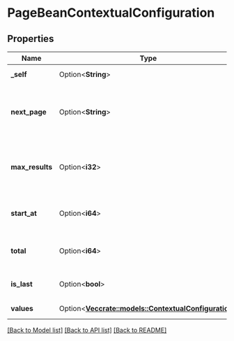 # PageBeanContextualConfiguration

## Properties

Name | Type | Description | Notes
------------ | ------------- | ------------- | -------------
**_self** | Option<**String**> | The URL of the page. | [optional][readonly]
**next_page** | Option<**String**> | If there is another page of results, the URL of the next page. | [optional][readonly]
**max_results** | Option<**i32**> | The maximum number of items that could be returned. | [optional][readonly]
**start_at** | Option<**i64**> | The index of the first item returned. | [optional][readonly]
**total** | Option<**i64**> | The number of items returned. | [optional][readonly]
**is_last** | Option<**bool**> | Whether this is the last page. | [optional][readonly]
**values** | Option<[**Vec<crate::models::ContextualConfiguration>**](ContextualConfiguration.md)> | The list of items. | [optional][readonly]

[[Back to Model list]](../README.md#documentation-for-models) [[Back to API list]](../README.md#documentation-for-api-endpoints) [[Back to README]](../README.md)


